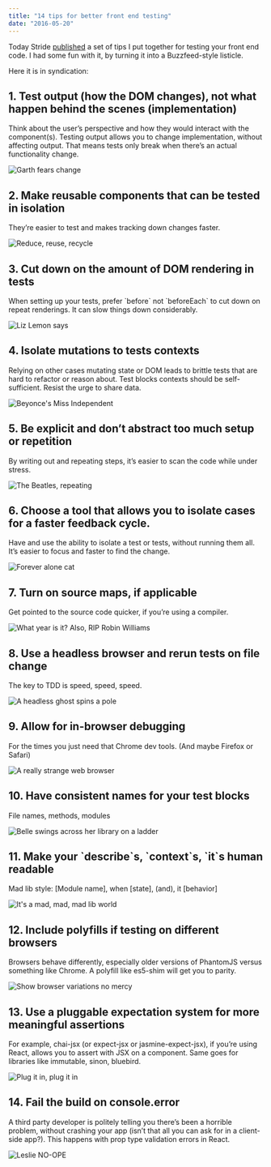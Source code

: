 ```yaml
---
title: "14 tips for better front end testing"
date: "2016-05-20"
---
```


Today Stride [published](http://blog.stridenyc.com/14-tips-for-better-front-end-testing) a set of tips I put together for testing your front end code. I had some fun with it, by turning it into a Buzzfeed-style listicle.

Here it is in syndication:

## 1\. Test output (how the DOM changes), not what happen behind the scenes (implementation)

Think about the user’s perspective and how they would interact with the component(s). Testing output allows you to change implementation, without affecting output. That means tests only break when there’s an actual functionality change.

![ Garth fears change ](http://static1.squarespace.com/static/554569a4e4b0b68214c1f5d9/55457b34e4b0fca745eb358d/573f52c6d51cd44d1863b770/1463767768419//img.gif)

## 2\. Make reusable components that can be tested in isolation

They’re easier to test and makes tracking down changes faster.

![ Reduce, reuse, recycle ](http://static1.squarespace.com/static/554569a4e4b0b68214c1f5d9/55457b34e4b0fca745eb358d/573f52f4d51cd44d1863b92b/1463767801585//img.gif)

## 3\. Cut down on the amount of DOM rendering in tests

When setting up your tests, prefer \`before\` not \`beforeEach\` to cut down on repeat renderings. It can slow things down considerably.

![ Liz Lemon says ](http://static1.squarespace.com/static/554569a4e4b0b68214c1f5d9/55457b34e4b0fca745eb358d/573f530fd51cd44d1863ba31/1463767832924//img.gif)

## 4\. Isolate mutations to tests contexts

Relying on other cases mutating state or DOM leads to brittle tests that are hard to refactor or reason about. Test blocks contexts should be self-sufficient. Resist the urge to share data.

![ Beyonce's Miss Independent ](http://static1.squarespace.com/static/554569a4e4b0b68214c1f5d9/55457b34e4b0fca745eb358d/573f534cd51cd44d1863bcb8/1463767890396/6359153007743852141642216303_giphy-2.gif)

## 5\. Be explicit and don’t abstract too much setup or repetition

By writing out and repeating steps, it’s easier to scan the code while under stress.

![ The Beatles, repeating ](http://static1.squarespace.com/static/554569a4e4b0b68214c1f5d9/55457b34e4b0fca745eb358d/573f5382f8baf3f38debabf8/1463767950943//img.gif)

## 6\. Choose a tool that allows you to isolate cases for a faster feedback cycle.

Have and use the ability to isolate a test or tests, without running them all. It’s easier to focus and faster to find the change.

![ Forever alone cat ](http://static1.squarespace.com/static/554569a4e4b0b68214c1f5d9/55457b34e4b0fca745eb358d/573f5399f8baf3f38debacb3/1463768252017//img.gif)

## 7\. Turn on source maps, if applicable

Get pointed to the source code quicker, if you’re using a compiler.

![ What year is it? Also, RIP Robin Williams ](http://static1.squarespace.com/static/554569a4e4b0b68214c1f5d9/55457b34e4b0fca745eb358d/573f53baf8baf3f38debadb9/1463768273982//img.gif)

## 8\. Use a headless browser and rerun tests on file change

The key to TDD is speed, speed, speed.

![ A headless ghost spins a pole ](http://static1.squarespace.com/static/554569a4e4b0b68214c1f5d9/55457b34e4b0fca745eb358d/573f53fef8baf3f38debafb9/1463768088915//img.gif)

## 9\. Allow for in-browser debugging

For the times you just need that Chrome dev tools. (And maybe Firefox or Safari)

![ A really strange web browser ](http://static1.squarespace.com/static/554569a4e4b0b68214c1f5d9/55457b34e4b0fca745eb358d/573f5423f8baf3f38debb0d9/1463768113632//img.gif)

## 10\. Have consistent names for your test blocks

File names, methods, modules

![ Belle swings across her library on a ladder ](http://static1.squarespace.com/static/554569a4e4b0b68214c1f5d9/55457b34e4b0fca745eb358d/573f543bf8baf3f38debb1a5/1463768133886//img.gif)

## 11\. Make your \`describe\`s, \`context\`s, \`it\`s human readable

Mad lib style: \[Module name\], when \[state\], (and), it \[behavior\]

![ It's a mad, mad, mad lib world ](http://static1.squarespace.com/static/554569a4e4b0b68214c1f5d9/55457b34e4b0fca745eb358d/573f544ff8baf3f38debb237/1463768155014//img.gif)

## 12\. Include polyfills if testing on different browsers

Browsers behave differently, especially older versions of PhantomJS versus something like Chrome. A polyfill like es5-shim will get you to parity.

![ Show browser variations no mercy ](http://static1.squarespace.com/static/554569a4e4b0b68214c1f5d9/55457b34e4b0fca745eb358d/573f5466f8baf3f38debb2f7/1463768183658//img.gif)

## 13\. Use a pluggable expectation system for more meaningful assertions

For example, chai-jsx (or expect-jsx or jasmine-expect-jsx), if you’re using React, allows you to assert with JSX on a component. Same goes for libraries like immutable, sinon, bluebird.

![ Plug it in, plug it in ](http://static1.squarespace.com/static/554569a4e4b0b68214c1f5d9/55457b34e4b0fca745eb358d/573f5481f8baf3f38debb3c2/1463768207039//img.gif)

## 14\. Fail the build on console.error

A third party developer is politely telling you there’s been a horrible problem, without crashing your app (isn’t that all you can ask for in a client-side app?). This happens with prop type validation errors in React.

![ Leslie NO-OPE ](http://static1.squarespace.com/static/554569a4e4b0b68214c1f5d9/55457b34e4b0fca745eb358d/573f549bf8baf3f38debb494/1463768230890//img.gif)
